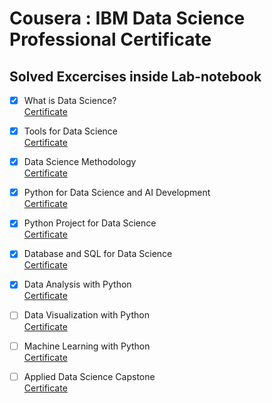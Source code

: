 # Cousera : IBM Data Science Professional Certificate<br>
## Solved Excercises inside Lab-notebook<br>
- [x] What is Data Science?<br>
      [Certificate](https://coursera.org/share/51a934661b8349d35b7709f00f42b02d)<br>
- [x] Tools for Data Science<br>
      [Certificate](https://coursera.org/share/d7716a8b35d73a6c84bbc10de60d0a78)<br>
- [x] Data Science Methodology<br>
      [Certificate](https://coursera.org/share/fc10d5aa73ab17e8ce073e57ef5862e3)<br>
- [x] Python for Data Science and AI Development<br>
      [Certificate](https://coursera.org/share/9911fc07df30965042716f00d57cd360)<br>
- [x] Python Project for Data Science<br>
      [Certificate](https://coursera.org/share/7ba99c7b43198816159637d658e2f39a)<br> 
- [x] Database and SQL for Data Science<br>
      [Certificate](https://coursera.org/share/b59fa655cbd1ab2eedb37a883a6632ec)<br>
- [x] Data Analysis with Python<br>
      [Certificate](https://coursera.org/share/c5d432a86b1d70c6b664a2bd66b15e80)<br>
- [ ] Data Visualization with Python<br>
      [Certificate]()<br>
- [ ] Machine Learning with Python<br>
      [Certificate]()<br>
- [ ] Applied Data Science Capstone<br>
      [Certificate]()<br>




